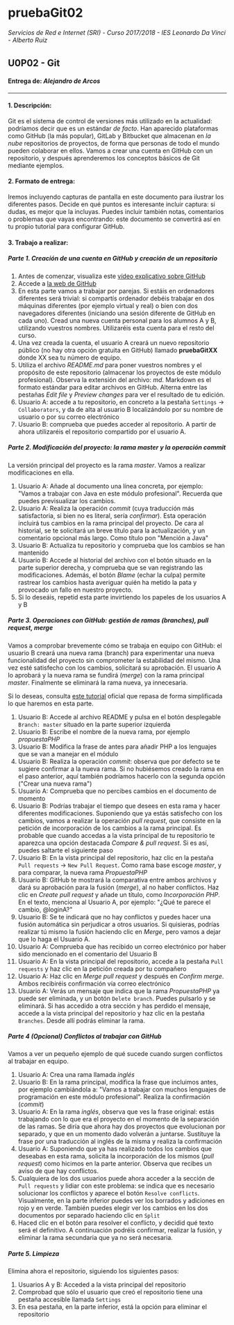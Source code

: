 # pruebaGit02

###### *Servicios de Red e Internet (SRI) - Curso 2017/2018 - IES Leonardo Da Vinci - Alberto Ruiz*

## U0P02 - Git

#### Entrega de: *Alejandro de Arcos*

------

#### 1. Descripción:

Git es el sistema de control de versiones más utilizado en la actualidad: podríamos decir que es un estándar *de facto*. Han aparecido plataformas como GitHub (la más popular), GitLab y Bitbucket que almacenan en *la nube* repositorios de proyectos, de forma que personas de todo el mundo pueden colaborar en ellos. Vamos a crear una cuenta en GitHub con un repositorio, y después aprenderemos los conceptos básicos de Git mediante ejemplos.

#### 2. Formato de entrega:

Iremos incluyendo capturas de pantalla en este documento para ilustrar los diferentes pasos. Decide en qué puntos es interesante incluir captura: si dudas, es mejor que la incluyas. Puedes incluir también notas, comentarios o problemas que vayas encontrando: este documento se convertirá así en tu propio tutorial para configurar GitHub.

#### 3. Trabajo a realizar:

##### Parte 1. Creación de una cuenta en GitHub y creación de un repositorio

1. Antes de comenzar, visualiza este [vídeo explicativo sobre GitHub](https://www.youtube.com/watch?v=w3jLJU7DT5E)
2. Accede a [la web de GitHub](https://github.com/)
3. En esta parte vamos a trabajar por parejas. Si estáis en ordenadores diferentes será trivial: si compartís ordenador debéis trabajar en dos máquinas diferentes (por ejemplo virtual y real) o bien con dos navegadores diferentes (iniciando una sesión diferente de GitHub en cada uno). Cread una nueva cuenta personal para los alumnos A y B, utilizando vuestros nombres. Utilizaréis esta cuenta para el resto del curso. 
4. Una vez creada la cuenta, el usuario A creará un nuevo repositorio público (no hay otra opción gratuita en GitHub) llamado **pruebaGitXX** donde XX sea tu número de equipo.
5. Utiliza el archivo *README.md* para poner vuestros nombres y el propósito de este repositorio (almacenar los proyectos de este módulo profesional). Observa la extensión del archivo: *md*. Markdown es el formato estándar para editar archivos en  GitHub. Alterna entre las pestañas *Edit file* y *Preview changes* para ver el resultado de tu edición.
6. Usuario A: accede a tu repositorio, en concreto a la pestaña `Settings` → `Collaborators`, y da de alta al usuario B localizándolo por su nombre de usuario o por su correo electrónico
7. Usuario B: comprueba que puedes acceder al repositorio. A partir de ahora utilizaréis el repositorio compartido por el usuario A.

##### Parte 2. Modificación del proyecto: la rama *master* y la operación *commit*

La versión principal del proyecto es la rama *master*. Vamos a realizar modificaciones en ella.

1. Usuario A: Añade al documento una línea concreta, por ejemplo: "Vamos a trabajar con Java en este módulo profesional". Recuerda que puedes previsualizar los cambios.
2. Usuario A:  Realiza la operación *commit* (cuya traducción más satisfactoria, si bien no es literal, sería *confirmar*). Esta operación incluirá tus cambios en la rama principal del proyecto. De cara al historial, se te solicitará un breve título para la actualización, y un comentario opcional más largo. Como título pon "Mención a Java"
3. Usuario B: Actualiza tu repositorio y comprueba que los cambios se han mantenido
4. Usuario B: Accede al historial del archivo con el botón situado en la parte superior derecha, y comprueba que se van registrando las modificaciones. Además, el botón *Blame* (echar la culpa) permite rastrear los cambios hasta averiguar quién ha metido la pata y provocado un fallo en nuestro proyecto.
5. Si lo deseáis, repetid esta parte invirtiendo los papeles de los usuarios A y B

##### Parte 3. Operaciones con GitHub: gestión de ramas (*branches*), *pull request*, *merge*

Vamos a comprobar brevemente cómo se trabaja en equipo con GitHub: el usuario B creará una nueva rama (branch) para experimentar una nueva funcionalidad del proyecto sin comprometer la estabilidad del mismo. Una vez esté satisfecho con los cambios, solicitará su aprobación. El usuario A lo aprobará y la nueva rama se fundirá (*merge*) con la rama principal *master*. Finalmente se eliminará la rama nueva, ya innecesaria.

Si lo deseas, consulta [este tutorial](https://guides.github.com/activities/hello-world/) oficial que repasa de forma simplificada lo que haremos en esta parte.

1. Usuario B: Accede al archivo README y pulsa en el botón desplegable `Branch: master` situado en la parte superior izquierda
2. Usuario B: Escribe el nombre de la nueva rama, por ejemplo *propuestaPHP*
3. Usuario B: Modifica la frase de antes para añadir PHP a los lenguajes que se van a manejar en el módulo
4. Usuario B: Realiza la operación *commit*: observa que por defecto se te sugiere confirmar a la nueva rama. Si no hubiésemos creado la rama en el paso anterior, aquí también podríamos hacerlo con la segunda opción ("Crear una nueva rama")
5. Usuario A: Comprueba que no percibes cambios en el documento de momento
6. Usuario B: Podrías trabajar el tiempo que desees en esta rama y hacer diferentes modificaciones. Suponiendo que ya estás satisfecho con los cambios, vamos a realizar la operación *pull request*, que consiste en la petición de incorporación de los cambios a la rama principal. Es probable que cuando accedas a la vista principal de tu repositorio te aparezca una opción destacada *Compare & pull request*. Si es así, puedes saltarte el siguiente paso
7. Usuario B: En la vista principal del repositorio, haz clic en la pestaña `Pull requests` → `New Pull Request`. Como rama base escoge *master*, y para comparar, la nueva rama *PropuestaPHP*
8. Usuario B: GitHub te mostrará la comparativa entre ambos archivos y dará su aprobación para la fusión (*merge*), al no haber conflictos. Haz clic en *Create pull request* y añade un título, como *Incorporación PHP*. En el texto, menciona al Usuario A, por ejemplo: "¿Qué te parece el cambio, @loginA?"
9. Usuario B: Se te indicará que no hay conflictos y puedes hacer una fusión automática sin perjudicar a otros usuarios. Si quisieras, podrías realizar tú mismo la fusión haciendo clic en *Merge*, pero vamos a dejar que lo haga el Usuario A.
10. Usuario A: Comprueba que has recibido un correo electrónico por haber sido mencionado en el comentario del Usuario B
11. Usuario A: En la vista principal del repositorio, accede a la pestaña `Pull requests` y haz clic en la petición creada por tu compañero
12. Usuario A: Haz clic en *Merge pull request* y después en *Confirm merge*. Ambos recibiréis confirmación vía correo electrónico
13. Usuario A: Verás un mensaje que indica que la rama *PropuestaPHP* ya puede ser eliminada, y un botón `Delete branch`. Puedes pulsarlo y se eliminará. Si has accedido a otra sección y has perdido el mensaje, accede a la vista principal del repositorio y haz clic en la pestaña `Branches`. Desde allí podrás eliminar la rama.

##### Parte 4 (Opcional) Conflictos al trabajar con GitHub

Vamos a ver un pequeño ejemplo de qué sucede cuando surgen conflictos al trabajar en equipo.

1. Usuario A: Crea una rama llamada *inglés*
2. Usuario B: En la rama principal, modifica la frase que incluimos antes, por ejemplo cambiándola a: "Vamos a trabajar con muchos lenguajes de programación en este módulo profesional". Realiza la confirmación (*commit*)
3. Usuario A: En la rama *inglés*, observa que ves la frase original: estás trabajando con lo que era el proyecto en el momento de la separación de las ramas. Se diría que ahora hay dos proyectos que evolucionan por separado, y que en un momento dado volverán a juntarse. Sustituye la frase por una traducción al inglés de la misma y realiza la confirmación
4. Usuario A: Suponiendo que ya has realizado todos los cambios que deseabas en esta rama, solicita la incorporación de los mismos (*pull request*) como hicimos en la parte anterior. Observa que recibes un aviso de que hay conflictos.
5. Cualquiera de los dos usuarios puede ahora acceder a la sección de `Pull requests` y lidiar con este problema: se indica que es necesario solucionar los conflictos y aparece el botón `Resolve conflicts`. Visualmente, en la parte inferior puedes ver los borrados y adiciones en rojo y en verde. También puedes elegir ver los cambios en los dos documentos por separado haciendo clic en `Split`
6. Haced clic en el botón para resolver el conflicto, y decidid qué texto será el definitivo. A continuación podréis confirmar, realizar la fusión, y eliminar la rama secundaria que ya no será necesaria.

##### Parte 5. Limpieza

Elimina ahora el repositorio, siguiendo los siguientes pasos:

1. Usuarios A y B: Acceded a la vista principal del repositorio
2. Comprobad que sólo el usuario que creó el repositorio tiene una pestaña accesible llamada `Settings`
3. En esa pestaña, en la parte inferior, está la opción para eliminar el repositorio
